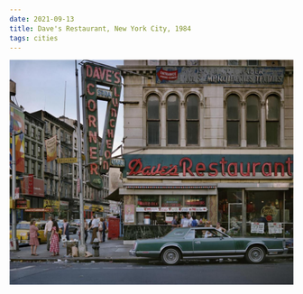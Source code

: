 ```yaml
---
date: 2021-09-13
title: Dave's Restaurant, New York City, 1984
tags: cities
---
```


![nycdaves](https://raw.githubusercontent.com/muneer78/muneer78.github.io/master/images/nycdaves.jpeg)



